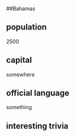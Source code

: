 ##Bahamas
## population
2500

## capital
somewhere
 
## official language
something

## interesting trivia



